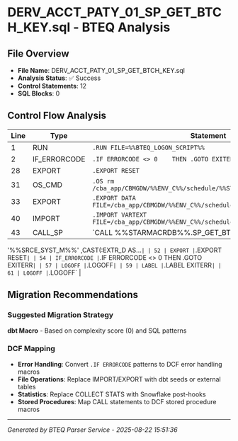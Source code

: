 # DERV_ACCT_PATY_01_SP_GET_BTCH_KEY.sql - BTEQ Analysis

## File Overview
- **File Name**: DERV_ACCT_PATY_01_SP_GET_BTCH_KEY.sql
- **Analysis Status**: ✅ Success
- **Control Statements**: 12
- **SQL Blocks**: 0

## Control Flow Analysis

| Line | Type | Statement |
|------|------|-----------|
| 1 | RUN | `.RUN FILE=%%BTEQ_LOGON_SCRIPT%%` |
| 2 | IF_ERRORCODE | `.IF ERRORCODE <> 0    THEN .GOTO EXITERR` |
| 28 | EXPORT | `.EXPORT RESET` |
| 31 | OS_CMD | `.OS rm /cba_app/CBMGDW/%%ENV_C%%/schedule/%%STRM_C%%_BTCH_KEY.txt` |
| 33 | EXPORT | `.EXPORT DATA FILE=/cba_app/CBMGDW/%%ENV_C%%/schedule/%%STRM_C%%_BTCH_KEY.txt` |
| 40 | IMPORT | `.IMPORT VARTEXT FILE=/cba_app/CBMGDW/%%ENV_C%%/schedule/%%STRM_C%%_extr_date.txt` |
| 43 | CALL_SP | `CALL %%STARMACRDB%%.SP_GET_BTCH_KEY(     
  '%%SRCE_SYST_M%%'
  ,CAST(:EXTR_D AS...` |
| 52 | EXPORT | `.EXPORT RESET` |
| 54 | IF_ERRORCODE | `.IF ERRORCODE <> 0    THEN .GOTO EXITERR` |
| 57 | LOGOFF | `.LOGOFF` |
| 59 | LABEL | `.LABEL EXITERR` |
| 61 | LOGOFF | `.LOGOFF` |
## Migration Recommendations

### Suggested Migration Strategy
**dbt Macro** - Based on complexity score (0) and SQL patterns

### DCF Mapping
- **Error Handling**: Convert `.IF ERRORCODE` patterns to DCF error handling macros
- **File Operations**: Replace IMPORT/EXPORT with dbt seeds or external tables
- **Statistics**: Replace COLLECT STATS with Snowflake post-hooks
- **Stored Procedures**: Map CALL statements to DCF stored procedure macros

---

*Generated by BTEQ Parser Service - 2025-08-22 15:51:36*
